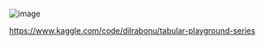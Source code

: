 
![image](https://github.com/user-attachments/assets/db2b9780-95c0-4571-8633-7664487d7447)



https://www.kaggle.com/code/dilrabonu/tabular-playground-series

